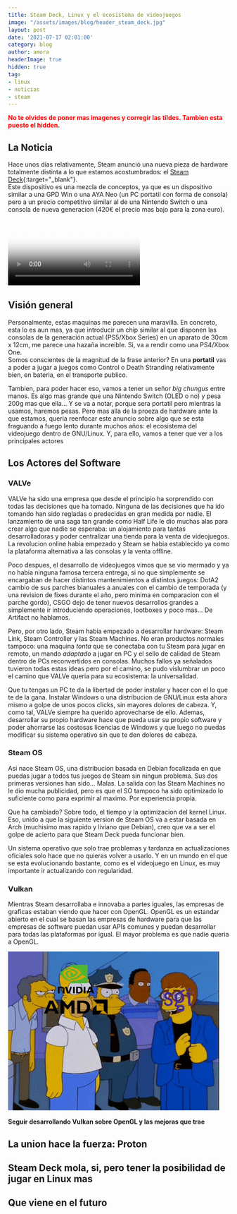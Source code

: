 ```yaml
---
title: Steam Deck, Linux y el ecosistema de videojuegos
image: "/assets/images/blog/header_steam_deck.jpg"
layout: post
date: '2021-07-17 02:01:00'
category: blog
author: amora
headerImage: true
hidden: true
tag:
- linux
- noticias
- steam
---
```


<p style="color: red; font-weight: bold;">
No te olvides de poner mas imagenes y corregir las tildes. Tambien esta puesto el hidden.
</p>

## La Noticia

Hace unos días relativamente, Steam anunció una nueva pieza de hardware totalmente distinta a lo que estamos acostumbrados: el [Steam Deck](https://steamdeck.com){:target="_blank"}.  
Este dispositivo es una mezcla de conceptos, ya que es un dispositivo similar a una GPD Win o una AYA Neo (un PC portatil con forma de consola) pero a un precio competitivo similar al de una Nintendo Switch o una consola de nueva generacion (420€ el precio mas bajo para la zona euro).

<video controls="true" allowfullscreen="true" loop poster="https://cdn.cloudflare.steamstatic.com/steamdeck/images/hero-banner-sequence-cover-spanish.jpg">
    <source src="https://cdn.cloudflare.steamstatic.com/steamdeck/images/video/hero-banner-sequence-spanish.mp4" type="video/mp4">
</video>

## Visión general

Personalmente, estas maquinas me parecen una maravilla. En concreto, esta lo es aun mas, ya que introducir un chip similar al que disponen las consolas de la generación actual (PS5/Xbox Series) en un aparato de 30cm x 12cm, me parece una hazaña increible. Si, va a rendir como una PS4/Xbox One.  
Somos conscientes de la magnitud de la frase anterior? En una **portatil** vas a poder a jugar a juegos como Control o Death Stranding relativamente bien, en bateria, en el transporte publico.

Tambien, para poder hacer eso, vamos a tener un señor *big chungus* entre manos. Es algo mas grande que una Nintendo Switch (OLED o no) y pesa 200g mas que ella... Y se va a notar, porque sera portatil pero mientras la usamos, haremos pesas. Pero mas alla de la proeza de hardware ante la que estamos, queria reenfocar este anuncio sobre algo que se esta fraguando a fuego lento durante muchos años: el ecosistema del videojuego dentro de GNU/Linux. Y, para ello, vamos a tener que ver a los principales actores

## Los Actores del Software

### VALVe

VALVe ha sido una empresa que desde el principio ha sorprendido con todas las decisiones que ha tomado. Ninguna de las decisiones que ha ido tomando han sido regladas o predecidas en gran medida por nadie. El lanzamiento de una saga tan grande como Half Life le dio muchas alas para crear algo que nadie se esperaba: un alojamiento para tantas desarrolladoras y poder centralizar una tienda para la venta de videojuegos. La revolucion online habia empezado y Steam se habia establecido ya como la plataforma alternativa a las consolas y la venta offline.

Poco despues, el desarrollo de videojuegos vimos que se vio mermado y ya no habia ninguna famosa tercera entrega, si no que simplemente se encargaban de hacer distintos mantenimientos a distintos juegos: DotA2 cambio de sus parches bianuales a anuales con el cambio de temporada (y una revision de fixes durante el año, pero minima en comparacion con el parche gordo), CSGO dejo de tener nuevos desarrollos grandes a simplemente ir introduciendo operaciones, lootboxes y poco mas... De Artifact no hablamos.

Pero, por otro lado, Steam habia empezado a desarrollar hardware: Steam Link, Steam Controller y las Steam Machines. No eran productos normales tampoco: una maquina *tonta* que se conectaba con tu Steam para jugar en remoto, un mando *adaptado* a jugar en PC y el sello de calidad de Steam dentro de PCs reconvertidos en consolas. Muchos fallos ya señalados tuvieron todas estas ideas pero por el camino, se pudo vislumbrar un poco el camino que VALVe queria para su ecosistema: la universalidad.

Que tu tengas un PC te da la libertad de poder instalar y hacer con el lo que te de la gana. Instalar Windows o una distribucion de GNU/Linux esta ahora mismo a golpe de unos pocos clicks, sin mayores dolores de cabeza. Y, como tal, VALVe siempre ha querido aprovecharse de ello. Ademas, desarrollar su propio hardware hace que pueda usar su propio software y poder ahorrarse las costosas licencias de Windows y que luego no puedas modificar su sistema operativo sin que te den dolores de cabeza.

### Steam OS
Asi nace Steam OS, una distribucion basada en Debian focalizada en que puedas jugar a todos tus juegos de Steam sin ningun problema. Sus dos primeras versiones han sido... Malas. La salida con las Steam Machines no le dio mucha publicidad, pero es que el SO tampoco ha sido optimizado lo suficiente como para exprimir al maximo. Por experiencia propia.

Que ha cambiado? Sobre todo, el tiempo y la optimizacion del kernel Linux. Eso, unido a que la siguiente version de Steam OS va a estar basada en Arch (muchisimo mas rapido y liviano que Debian), creo que va a ser el golpe de acierto para que Steam Deck pueda funcionar bien.

Un sistema operativo que solo trae problemas y tardanza en actualizaciones oficiales solo hace que no quieras volver a usarlo. Y en un mundo en el que se esta evolucionando bastante, como es el videojuego en Linux, es muy importante ir actualizando con regularidad.

### Vulkan
Mientras Steam desarrollaba e innovaba a partes iguales, las empresas de graficas estaban viendo que hacer con OpenGL. OpenGL es un estandar abierto en el cual se basan las empresas de hardware para que las empresas de software puedan usar APIs comunes y puedan desarrollar para todas las plataformas por igual. El mayor problema es que nadie queria a OpenGL.

![OpenGL odiado por todos](/assets/images/blog/opengl.gif)

**Seguir desarrollando Vulkan sobre OpenGL y las mejoras que trae**

## La union hace la fuerza: Proton

## Steam Deck mola, si, pero tener la posibilidad de jugar en Linux mas

## Que viene en el futuro